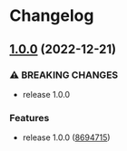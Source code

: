 # Changelog

## [1.0.0](https://github.com/zshannon/cloudwatchlogger/compare/v0.3.0...v1.0.0) (2022-12-21)


### ⚠ BREAKING CHANGES

* release 1.0.0

### Features

* release 1.0.0 ([8694715](https://github.com/zshannon/cloudwatchlogger/commit/8694715a3c8bb58c935b8f32b3c7dd461f275dbd))
